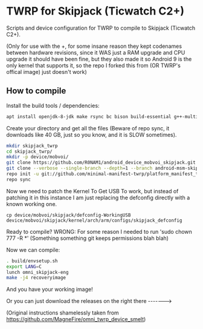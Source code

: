 # TWRP for Skipjack (Ticwatch C2+)
Scripts and device configuration for TWRP to compile to Skipjack (Ticwatch C2+).

(Only for use with the +, for some insane reason they kept codenames between hardware revisions, since it WAS just a RAM upgrade and CPU upgrade it should have been fine, but they also made it so Android 9 is the only kernel that supports it, so the repo I forked this from (OR TWRP's offical image) just doesn't work)


## How to compile

Install the build tools / dependencies:
```sh
apt install openjdk-8-jdk make rsync bc bison build-essential g++-multilib git make python zip schedtool
```

Create your directory and get all the files (Beware of repo sync, it downloads like 40 GB, just so you know, and it is SLOW sometimes).
```sh
mkdir skipjack_twrp
cd skipjack_twrp/
mkdir -p device/mobvoi/
git clone https://github.com/R0NAM1/android_device_mobvoi_skipjack.git device/mobvoi/skipjack
git clone --verbose --single-branch --depth=1 --branch android-msm-skipjack-3.18-pie-wear-dr https://android.googlesource.com/kernel/msm device/mobvoi/skipjack/kernel
repo init -u git://github.com/minimal-manifest-twrp/platform_manifest_twrp_omni.git -b twrp-6.0
repo sync
```

Now we need to patch the Kernel To Get USB To work, but instead of patching it in this instance I am just replacing the defconfig directly with a known working one.
```
cp device/mobvoi/skipjack/defconfig-WorkingUSB device/mobvoi/skipjack/kernel/arch/arm/configs/skipjack_defconfig
```

Ready to compile? WRONG: For some reason I needed to run 'sudo chown 777 -R *' (Something something git keeps permissions blah blah)

Now we can compile:
```sh
. build/envsetup.sh
export LANG=C
lunch omni_skipjack-eng
make -j4 recoveryimage
```

And you have your working image!

Or you can just download the releases on the right there ------->

(Original instructions shamelessly taken from https://github.com/MagneFire/omni_twrp_device_smelt)
